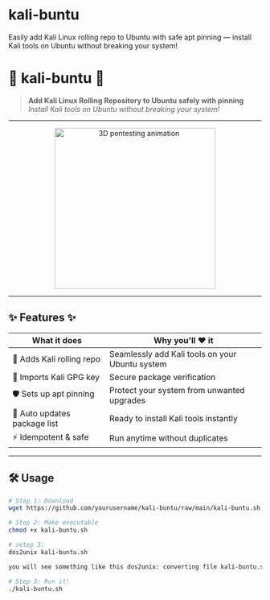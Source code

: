 # kali-buntu
Easily add Kali Linux rolling repo to Ubuntu with safe apt pinning — install Kali tools on Ubuntu without breaking your system!
# 🚀 **kali-buntu** 🚀

> **Add Kali Linux Rolling Repository to Ubuntu safely with pinning**  
> _Install Kali tools on Ubuntu without breaking your system!_

---

<p align="center">
  <img src="https://cdn.dribbble.com/users/1186264/screenshots/6156727/dribbble_pentesting_3d.gif" alt="3D pentesting animation" width="320"/>
</p>

---

## ✨ Features ✨

| What it does               | Why you'll ❤️ it                                  |
|---------------------------|-------------------------------------------------|
| 🐧 Adds Kali rolling repo  | Seamlessly add Kali tools on your Ubuntu system |
| 🔐 Imports Kali GPG key    | Secure package verification                      |
| 🛡️  Sets up apt pinning     | Protect your system from unwanted upgrades      |
| 🔄 Auto updates package list | Ready to install Kali tools instantly           |
| ⚡ Idempotent & safe        | Run anytime without duplicates                    |

---

## 🛠️ Usage

```bash
# Step 1: Download
wget https://github.com/yourusername/kali-buntu/raw/main/kali-buntu.sh

# Step 2: Make executable
chmod +x kali-buntu.sh

# setep 3:
dos2unix kali-buntu.sh

you will see something like this dos2unix: converting file kali-buntu.sh to Unix format...

# Step 3: Run it!
./kali-buntu.sh
